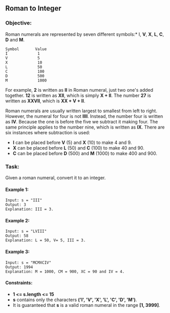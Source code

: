 ## Roman to Integer
### Objective:
Roman numerals are represented by seven different symbols:*	I, **V**, **X**, **L**, **C**, **D** and **M**.

	Symbol       Value
	I             1
	V             5
	X             10
	L             50
	C             100
	D             500
	M             1000

For example, **2** is written as **II** in Roman numeral, just two one's added together. **12** is written as **XII**, which is simply **X + II**. The number **27** is written as **XXVII**, which is **XX + V + II**.

Roman numerals are usually written largest to smallest from left to right. However, the numeral for four is not **IIII**. Instead, the number four is written as **IV**. Because the one is before the five we subtract it making four. The same principle applies to the number nine, which is written as **IX**. There are six instances where subtraction is used:
* **I** can be placed before **V** (5) and **X** (10) to make 4 and 9. 
* **X** can be placed before **L** (50) and **C** (100) to make 40 and 90. 
* **C** can be placed before **D** (500) and **M** (1000) to make 400 and 900.

### Task:
Given a roman numeral, convert it to an integer.

#### Example 1:

	Input: s = "III"
	Output: 3
	Explanation: III = 3.

#### Example 2:
	Input: s = "LVIII"
	Output: 58
	Explanation: L = 50, V= 5, III = 3.

#### Example 3:
	Input: s = "MCMXCIV"
	Output: 1994
	Explanation: M = 1000, CM = 900, XC = 90 and IV = 4.

#### Constraints:
*	**1 <= s.length <= 15**
*	**s** contains only the characters **('I', 'V', 'X', 'L', 'C', 'D', 'M')**.
*	It is guaranteed that **s** is a valid roman numeral in the range **[1, 3999]**.
